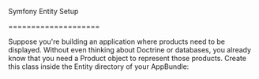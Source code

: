 Symfony Entity Setup

====================

Suppose you're building an application where products need to be displayed. Without even thinking about Doctrine or databases, you already know that you need a Product object to represent those products. Create this class inside the Entity directory of your AppBundle:
